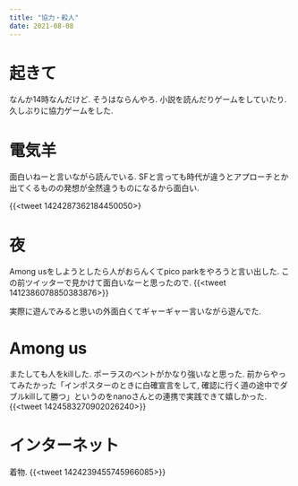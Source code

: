 ```yaml
---
title: "協力・殺人"
date: 2021-08-08
---
```


# 起きて
なんか14時なんだけど. そうはならんやろ. 小説を読んだりゲームをしていたり. 久しぶりに協力ゲームをした.

# 電気羊
面白いねーと言いながら読んでいる. SFと言っても時代が違うとアプローチとか出てくるものの発想が全然違うものになるから面白い.

{{<tweet 1424287362184450050>}
# 夜
Among usをしようとしたら人がおらんくてpico parkをやろうと言い出した. この前ツイッターで見かけて面白いなーと思ったので.
{{<tweet 1412386078850383876>}}

実際に遊んでみると思いの外面白くてギャーギャー言いながら遊んでた.

# Among us
またしても人をkillした. ポーラスのベントがかなり強いなと思った. 前からやってみたかった「インポスターのときに白確宣言をして, 確認に行く道の途中でダブルkillして勝つ」というのをnanoさんとの連携で実践できて嬉しかった.
{{<tweet 1424583270902026240>}}

# インターネット
着物.
{{<tweet 1424239455745966085>}}

